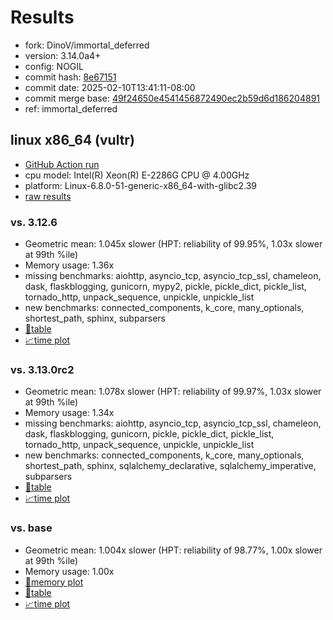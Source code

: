 # Results

- fork: DinoV/immortal_deferred
- version: 3.14.0a4+
- config: NOGIL
- commit hash: [8e67151](https://github.com/DinoV/cpython/commit/8e67151)
- commit date: 2025-02-10T13:41:11-08:00
- commit merge base: [49f24650e4541456872490ec2b59d6d186204891](https://github.com/python/cpython/commit/49f24650e4541456872490ec2b59d6d186204891)
- ref: immortal_deferred

## linux x86_64 (vultr)

- [GitHub Action run](https://github.com/facebookexperimental/free-threading-benchmarking/actions/runs/13251021649)
- cpu model: Intel(R) Xeon(R) E-2286G CPU @ 4.00GHz
- platform: Linux-6.8.0-51-generic-x86_64-with-glibc2.39
- [raw results](bm-20250210-vultr-x86_64-DinoV-immortal_deferred-3.14.0a4%2B-8e67151.json)

### vs. 3.12.6

- Geometric mean: 1.045x slower (HPT: reliability of 99.95%, 1.03x slower at 99th %ile)
- Memory usage: 1.36x
- missing benchmarks: aiohttp, asyncio_tcp, asyncio_tcp_ssl, chameleon, dask, flaskblogging, gunicorn, mypy2, pickle, pickle_dict, pickle_list, tornado_http, unpack_sequence, unpickle, unpickle_list
- new benchmarks: connected_components, k_core, many_optionals, shortest_path, sphinx, subparsers
- [📄table](bm-20250210-vultr-x86_64-DinoV-immortal_deferred-3.14.0a4%2B-8e67151-vs-3.12.6.md)
- [📈time plot](bm-20250210-vultr-x86_64-DinoV-immortal_deferred-3.14.0a4%2B-8e67151-vs-3.12.6.svg)

### vs. 3.13.0rc2

- Geometric mean: 1.078x slower (HPT: reliability of 99.97%, 1.03x slower at 99th %ile)
- Memory usage: 1.34x
- missing benchmarks: aiohttp, asyncio_tcp, asyncio_tcp_ssl, chameleon, dask, flaskblogging, gunicorn, pickle, pickle_dict, pickle_list, tornado_http, unpack_sequence, unpickle, unpickle_list
- new benchmarks: connected_components, k_core, many_optionals, shortest_path, sphinx, sqlalchemy_declarative, sqlalchemy_imperative, subparsers
- [📄table](bm-20250210-vultr-x86_64-DinoV-immortal_deferred-3.14.0a4%2B-8e67151-vs-3.13.0rc2.md)
- [📈time plot](bm-20250210-vultr-x86_64-DinoV-immortal_deferred-3.14.0a4%2B-8e67151-vs-3.13.0rc2.svg)

### vs. base

- Geometric mean: 1.004x slower (HPT: reliability of 98.77%, 1.00x slower at 99th %ile)
- Memory usage: 1.00x
- [🧠memory plot](bm-20250210-vultr-x86_64-DinoV-immortal_deferred-3.14.0a4%2B-8e67151-vs-base-mem.svg)
- [📄table](bm-20250210-vultr-x86_64-DinoV-immortal_deferred-3.14.0a4%2B-8e67151-vs-base.md)
- [📈time plot](bm-20250210-vultr-x86_64-DinoV-immortal_deferred-3.14.0a4%2B-8e67151-vs-base.svg)

